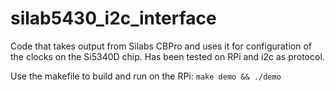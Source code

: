 # silab5430_i2c_interface
Code that takes output from Silabs CBPro and uses it for configuration of the clocks on the Si5340D chip. Has been tested on RPi and i2c as protocol.

Use the makefile to build and run on the RPi:
```make demo && ./demo```
